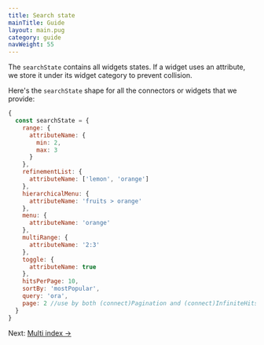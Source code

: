 ```yaml
---
title: Search state
mainTitle: Guide
layout: main.pug
category: guide
navWeight: 55
---
```


The `searchState` contains all widgets states.
If a widget uses an attribute, we store it under its widget category to prevent collision.

Here's the `searchState` shape for all the connectors or widgets that we provide:

```javascript
{
  const searchState = {
    range: {
      attributeName: {
        min: 2,
        max: 3
      }
    },
    refinementList: {
      attributeName: ['lemon', 'orange']
    },
    hierarchicalMenu: {
      attributeName: 'fruits > orange'
    },
    menu: {
      attributeName: 'orange'
    },
    multiRange: {
      attributeName: '2:3'
    },
    toggle: {
      attributeName: true
    },
    hitsPerPage: 10,
    sortBy: 'mostPopular',
    query: 'ora',
    page: 2 //use by both (connect)Pagination and (connect)InfiniteHits
  }
}
```

<div class="guide-nav">
Next: <a href="guide/Multi index.html">Multi index →</a>
</div>
